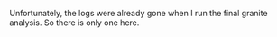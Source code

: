 Unfortunately, the logs were already gone when I run the final granite analysis. So there is only one here.

